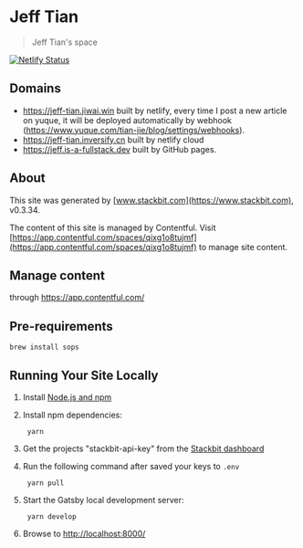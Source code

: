 # Jeff Tian

> Jeff Tian's space

[![Netlify Status](https://api.netlify.com/api/v1/badges/7dcb93a2-3f0f-40e1-8f5d-27bf4b907490/deploy-status)](https://app.netlify.com/sites/jeff-tian/deploys)

## Domains

- https://jeff-tian.jiwai.win built by netlify, every time I post a new article on yuque, it will be deployed automatically by webhook (https://www.yuque.com/tian-jie/blog/settings/webhooks).
- https://jeff-tian.inversify.cn built by netlify cloud
- https://jeff.is-a-fullstack.dev built by GitHub pages.

## About

This site was generated by [www.stackbit.com](https://www.stackbit.com), v0.3.34.

The content of this site is managed by Contentful.
Visit [https://app.contentful.com/spaces/qixg1o8tujmf](https://app.contentful.com/spaces/qixg1o8tujmf) to manage site
content.

## Manage content

through https://app.contentful.com/

## Pre-requirements

```shell
brew install sops
```

## Running Your Site Locally

1. Install [Node.js and npm](https://nodejs.org/en/)

1. Install npm dependencies:

        yarn

1. Get the projects "stackbit-api-key" from the [Stackbit dashboard](https://app.stackbit.com/dashboard)

1. Run the following command after saved your keys to `.env`

        yarn pull

1. Start the Gatsby local development server:

        yarn develop

1. Browse to [http://localhost:8000/](http://localhost:8000/)
